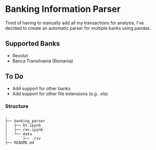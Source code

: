 # Banking Information Parser

Tired of having to manually add all my transactions for analysis, I've decided to create an automatic parser for multiple banks using pandas. 

## Supported Banks
- Revolut
- Banca Transilvania (Romania)

## To Do
- Add support for other banks
- Add support for other file extensions (e.g. .xls)

### Structure
```
.
├── banking_parser
│   ├── bt.ipynb
│   ├── rev.ipynb
│   └── data
│       ├── .csv
├── README.md
```

